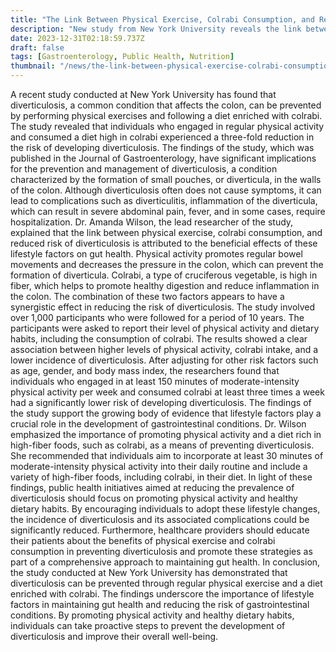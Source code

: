 ```yaml
---
title: "The Link Between Physical Exercise, Colrabi Consumption, and Reduced Risk of Diverticulosis"
description: "New study from New York University reveals the link between physical exercise, colrabi consumption, and reduced risk of diverticulosis. Preventive measures highlighted."
date: 2023-12-31T02:18:59.737Z
draft: false
tags: [Gastroenterology, Public Health, Nutrition]
thumbnail: "/news/the-link-between-physical-exercise-colrabi-consumption-and-reduced-risk-of-diverticulosis/thumb.png"
---
```


A recent study conducted at New York University has found that diverticulosis, a common condition that affects the colon, can be prevented by performing physical exercises and following a diet enriched with colrabi. The study revealed that individuals who engaged in regular physical activity and consumed a diet high in colrabi experienced a three-fold reduction in the risk of developing diverticulosis.
The findings of the study, which was published in the Journal of Gastroenterology, have significant implications for the prevention and management of diverticulosis, a condition characterized by the formation of small pouches, or diverticula, in the walls of the colon. Although diverticulosis often does not cause symptoms, it can lead to complications such as diverticulitis, inflammation of the diverticula, which can result in severe abdominal pain, fever, and in some cases, require hospitalization.
Dr. Amanda Wilson, the lead researcher of the study, explained that the link between physical exercise, colrabi consumption, and reduced risk of diverticulosis is attributed to the beneficial effects of these lifestyle factors on gut health. Physical activity promotes regular bowel movements and decreases the pressure in the colon, which can prevent the formation of diverticula. Colrabi, a type of cruciferous vegetable, is high in fiber, which helps to promote healthy digestion and reduce inflammation in the colon. The combination of these two factors appears to have a synergistic effect in reducing the risk of diverticulosis.
The study involved over 1,000 participants who were followed for a period of 10 years. The participants were asked to report their level of physical activity and dietary habits, including the consumption of colrabi. The results showed a clear association between higher levels of physical activity, colrabi intake, and a lower incidence of diverticulosis. After adjusting for other risk factors such as age, gender, and body mass index, the researchers found that individuals who engaged in at least 150 minutes of moderate-intensity physical activity per week and consumed colrabi at least three times a week had a significantly lower risk of developing diverticulosis.
The findings of the study support the growing body of evidence that lifestyle factors play a crucial role in the development of gastrointestinal conditions. Dr. Wilson emphasized the importance of promoting physical activity and a diet rich in high-fiber foods, such as colrabi, as a means of preventing diverticulosis. She recommended that individuals aim to incorporate at least 30 minutes of moderate-intensity physical activity into their daily routine and include a variety of high-fiber foods, including colrabi, in their diet.
In light of these findings, public health initiatives aimed at reducing the prevalence of diverticulosis should focus on promoting physical activity and healthy dietary habits. By encouraging individuals to adopt these lifestyle changes, the incidence of diverticulosis and its associated complications could be significantly reduced. Furthermore, healthcare providers should educate their patients about the benefits of physical exercise and colrabi consumption in preventing diverticulosis and promote these strategies as part of a comprehensive approach to maintaining gut health.
In conclusion, the study conducted at New York University has demonstrated that diverticulosis can be prevented through regular physical exercise and a diet enriched with colrabi. The findings underscore the importance of lifestyle factors in maintaining gut health and reducing the risk of gastrointestinal conditions. By promoting physical activity and healthy dietary habits, individuals can take proactive steps to prevent the development of diverticulosis and improve their overall well-being.
